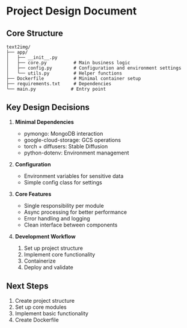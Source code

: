 # Project Design Document

## Core Structure
```
text2img/
├── app/
│   ├── __init__.py
│   ├── core.py          # Main business logic
│   ├── config.py        # Configuration and environment settings
│   └── utils.py         # Helper functions
├── Dockerfile           # Minimal container setup
├── requirements.txt     # Dependencies
└── main.py             # Entry point
```

## Key Design Decisions

1. **Minimal Dependencies**
   - pymongo: MongoDB interaction
   - google-cloud-storage: GCS operations
   - torch + diffusers: Stable Diffusion
   - python-dotenv: Environment management

2. **Configuration**
   - Environment variables for sensitive data
   - Simple config class for settings

3. **Core Features**
   - Single responsibility per module
   - Async processing for better performance
   - Error handling and logging
   - Clean interface between components

4. **Development Workflow**
   1. Set up project structure
   2. Implement core functionality
   3. Containerize
   4. Deploy and validate

## Next Steps

1. Create project structure
2. Set up core modules
3. Implement basic functionality
4. Create Dockerfile